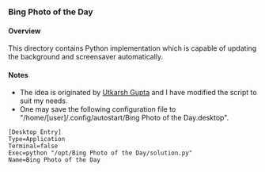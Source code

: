 ### Bing Photo of the Day

#### Overview
This directory contains Python implementation which is capable of updating the background and screensaver automatically.

#### Notes
* The idea is originated by [Utkarsh Gupta](https://github.com/UtkarshGpta/bing-desktop-wallpaper-changer) and I have modified the script to suit my needs.
* One may save the following configuration file to "/home/[user]/.config/autostart/Bing Photo of the Day.desktop".
```plaintext
[Desktop Entry]
Type=Application
Terminal=false
Exec=python "/opt/Bing Photo of the Day/solution.py"
Name=Bing Photo of the Day
```
